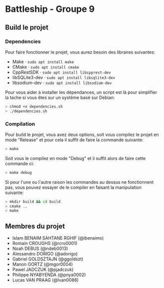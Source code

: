 # Battleship - Groupe 9
## Build le projet
### Dependencies
Pour faire fonctionner le projet, vous aurez besoin des libraires suivantes:
 - Make · `sudo apt install make`
 - CMake · `sudo apt install cmake`
 - CppRestSDK · `sudo apt install libcpprest-dev`
 - libSQLite3-dev · `sudo apt install libsqlite3-dev`
 - libsodium-dev · `sudo apt install libsodium-dev`

Pour vous aider à installer les dépendances, un script est là pour simplifier la tache si vous êtes sur un système basé sur Debian:
```sh
> chmod +x dependencies.sh
> ./dependencies.sh
```

### Compilation
Pour build le projet, vous avez deux options, soit vous compilez le projet en mode "Release" et pour cela il suffit de faire la commande suivante:
```sh
> make
```
Soit vous le compilez en mode "Debug" et il suffit alors de faire cette commande ci:
```sh
> make debug
```

Si pour l'une ou l'autre raison les commandes au dessus ne fonctionnent pas, vous pouvez essayer de le compiler en faisant la manipulation suivante:
```sh
> mkdir build && cd build
> cmake ..
> make
```

## Membres du projet
- Islam BENAIM SAHTANE RGHIF (@ibenaims)
- Romain CROUGHS (@rcro0001)
- Noah DEBUS (@ndeb0013)
- Alessandro DORIGO (@adorigo)
- Gabriel GOLDSZTAJN (@ggoldszt)
- Manon GORTZ (@mgor0004)
- Pawel JADCZUK (@pjadczuk)
- Philippe NYABYENDA (@pnya0002)
- Lucas VAN PRAAG (@lvan0086)